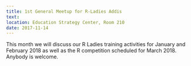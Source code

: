 ```yaml
---
title: 1st General Meetup for R-Ladies Addis
text: 
location: Education Strategy Center, Room 210
date: 2017-11-14
---
```

This month we will discuss our R Ladies training activities for January and February 2018 as well as the R competition scheduled for March 2018. Anybody is welcome.
